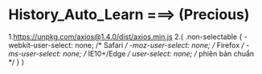 # History_Auto_Learn ===> (Precious)
1.https://unpkg.com/axios@1.4.0/dist/axios.min.js
2.(
    .non-selectable {
    -webkit-user-select: none; /* Safari */
    -moz-user-select: none; /* Firefox */
    -ms-user-select: none; /* IE10+/Edge */
    user-select: none; /* phiên bản chuẩn */
  }
)

